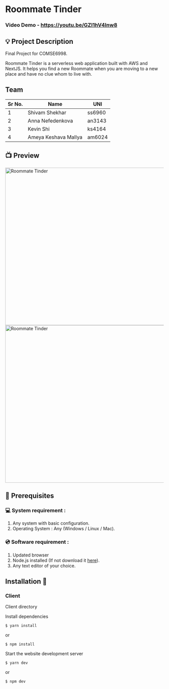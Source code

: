 # Roommate Tinder

### Video Demo - https://youtu.be/GZI1hV4lnw8

## 💡 Project Description

Final Project for COMSE6998.

Roommate Tinder is a serverless web application built with AWS and NextJS. It helps you find a new Roommate when you are moving to a new place and have no clue whom to live with.

## Team

| Sr No. | Name                 | UNI    |
| ------ | -------------------- | ------ |
| 1      | Shivam Shekhar       | ss6960 |
| 2      | Anna Nefedenkova     | an3143 |
| 3      | Kevin Shi            | ks4164 |
| 4      | Ameya Keshava Mallya | am6024 |

## 📺 Preview

<img src="https://github.com/shvam0000/Roommate-Tinder/blob/main/frontend/utils/images/1.png" alt="Roommate Tinder" height="500" width="1000">

<img src="https://github.com/shvam0000/Roommate-Tinder/blob/main/frontend/utils/images/2.png" alt="Roommate Tinder" height="500" width="1000">

## 📌 Prerequisites

### 💻 System requirement :

1. Any system with basic configuration.
2. Operating System : Any (Windows / Linux / Mac).

### 💿 Software requirement :

1. Updated browser
2. Node.js installed (If not download it [here](https://nodejs.org/en/download/)).
3. Any text editor of your choice.

## Installation 🔧

### Client

Client directory

Install dependencies

```
$ yarn install
```

or

```
$ npm install
```

Start the website development server

```
$ yarn dev
```

or

```
$ npm dev
```
